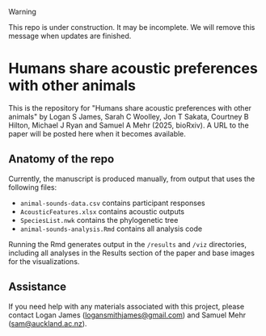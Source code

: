 > [!WARNING]  
> This repo is under construction. It may be incomplete. We will remove this message when updates are finished.

# Humans share acoustic preferences with other animals
This is the repository for "Humans share acoustic preferences with other animals" by Logan S James, Sarah C Woolley, Jon T Sakata, Courtney B Hilton, Michael J Ryan and Samuel A Mehr (2025, bioRxiv). A URL to the paper will be posted here when it becomes available.

## Anatomy of the repo
Currently, the manuscript is produced manually, from output that uses the following files:

- `animal-sounds-data.csv` contains participant responses
- `AcousticFeatures.xlsx` contains acoustic outputs
- `SpeciesList.nwk` contains the phylogenetic tree
- `animal-sounds-analysis.Rmd` contains all analysis code

Running the Rmd generates output in the `/results` and `/viz` directories, including all analyses in the Results section of the paper and base images for the visualizations.

## Assistance
If you need help with any materials associated with this project, please contact Logan James (logansmithjames@gmail.com) and Samuel Mehr (sam@auckland.ac.nz).
